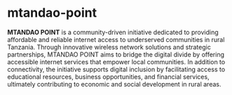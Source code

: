 # mtandao-point
**MTANDAO POINT** is a community-driven initiative dedicated to providing affordable and reliable internet access to underserved communities in rural Tanzania. Through innovative wireless network solutions and strategic partnerships, MTANDAO POINT aims to bridge the digital divide by offering accessible internet services that empower local communities. In addition to connectivity, the initiative supports digital inclusion by facilitating access to educational resources, business opportunities, and financial services, ultimately contributing to economic and social development in rural areas.
